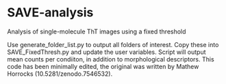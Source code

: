 # SAVE-analysis
Analysis of single-molecule ThT images using a fixed threshold

Use generate_folder_list.py to output all folders of interest. Copy these into SAVE_FixedThresh.py and update the user variables. Script will output mean counts per condiiton, in addition to morphological descriptors. This code has been minimally edited, the original was written by Mathew Horrocks (10.5281/zenodo.7546532). 
